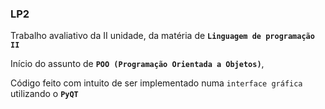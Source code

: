 ### LP2

Trabalho avaliativo da II unidade, da matéria de __`Linguagem de programação II`__

Início do assunto de __`POO (Programação Orientada a Objetos)`__, 

Código feito com intuito de ser implementado numa `interface gráfica` utilizando o __`PyQT`__
 